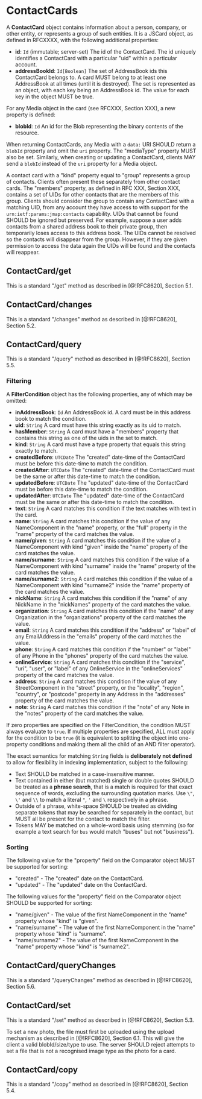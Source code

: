 # ContactCards

A **ContactCard** object contains information about a person, company, or other entity, or represents a group of such entities. It is a JSCard object, as defined in RFCXXXX, with the following additional properties:

- **id**: `Id` (immutable; server-set)
  The id of the ContactCard. The id uniquely identifies a ContactCard with a particular "uid" within a particular account.
- **addressBookId**: `Id[Boolean]`
  The set of AddressBook ids this ContactCard belongs to. A card MUST belong to at least one AddressBook at all times (until it is destroyed). The set is represented as an object, with each key being an AddressBook id. The value for each key in the object MUST be true.

For any Media object in the card (see RFCXXX, Section XXX), a new property is defined:

- **blobId**: `Id`
  An id for the Blob representing the binary contents of the resource.

When returning ContactCards, any Media with a `data:` URI SHOULD return a `blobId` property and omit the `uri` property. The "mediaType" property MUST also be set. Similarly, when creating or updating a ContactCard, clients MAY send a `blobId` instead of the `uri` property for a Media object.

A contact card with a "kind" property equal to "group" represents a group of contacts. Clients often present these separately from other contact cards. The "members" property, as defined in RFC XXX, Section XXX, contains a set of UIDs for other contacts that are the members of this group. Clients should consider the group to contain any ContactCard with a matching UID, from any account they have access to with support for the `urn:ietf:params:jmap:contacts` capability. UIDs that cannot be found SHOULD be ignored but preserved. For example, suppose a user adds contacts from a shared address book to their private group, then temporarily loses access to this address book. The UIDs cannot be resolved so the contacts will disappear from the group. However, if they are given permission to access the data again the UIDs will be found and the contacts will reappear.

## ContactCard/get

This is a standard "/get" method as described in [@!RFC8620], Section 5.1.

## ContactCard/changes

This is a standard "/changes" method as described in [@!RFC8620], Section 5.2.

## ContactCard/query

This is a standard "/query" method as described in [@!RFC8620], Section 5.5.

### Filtering

A **FilterCondition** object has the following properties, any of which may be omitted:

- **inAddressBook**: `Id`
  An AddressBook id. A card must be in this address book to match the condition.
- **uid**: `String`
  A card must have this string exactly as its uid to match.
- **hasMember**: `String`
  A card must have a "members" property that contains this string as one of the uids in the set to match.
- **kind**: `String`
  A card must have a type property that equals this string exactly to match.
- **createdBefore**: `UTCDate`
  The "created" date-time of the ContactCard must be before this date-time to match the condition.
- **createdAfter**: `UTCDate`
  The "created" date-time of the ContactCard must be the same or after this date-time to match the condition.
- **updatedBefore**: `UTCDate`
  The "updated" date-time of the ContactCard must be before this date-time to match the condition.
- **updatedAfter**: `UTCDate`
  The "updated" date-time of the ContactCard must be the same or after this date-time to match the condition.
- **text**: `String`
  A card matches this condition if the text matches with text in the card.
- **name**: `String`
  A card matches this condition if the value of any NameComponent in the "name" property, or the "full" property in the "name" property of the card matches the value.
- **name/given**: `String`
  A card matches this condition if the value of a NameComponent with kind "given" inside the "name" property of the card matches the value.
- **name/surname**: `String`
  A card matches this condition if the value of a NameComponent with kind "surname" inside the "name" property of the card matches the value.
- **name/surname2**: `String`
  A card matches this condition if the value of a NameComponent with kind "surname2" inside the "name" property of the card matches the value.
- **nickName**: `String`
  A card matches this condition if the "name" of any NickName in the "nickNames" property of the card matches the value.
- **organization**: `String`
  A card matches this condition if the "name" of any Organization in the "organizations" property of the card matches the value.
- **email**: `String`
  A card matches this condition if the "address" or "label" of any EmailAddress in the "emails" property of the card matches the value.
- **phone**: `String`
  A card matches this condition if the "number" or "label" of any Phone in the "phones" property of the card matches the value.
- **onlineService**: `String`
  A card matches this condition if the "service", "uri", "user", or "label" of any OnlineService in the "onlineServices" property of the card matches the value.
- **address**: `String`
  A card matches this condition if the value of any StreetComponent in the "street" property, or the "locality", "region", "country", or "postcode" property in any Address in the "addresses" property of the card matches the value.
- **note**: `String`
  A card matches this condition if the "note" of any Note in the "notes" property of the card matches the value.


If zero properties are specified on the FilterCondition, the condition MUST always evaluate to `true`. If multiple properties are specified, ALL must apply for the condition to be `true` (it is equivalent to splitting the object into one-property conditions and making them all the child of an AND filter operator).

The exact semantics for matching `String` fields is **deliberately not defined** to allow for flexibility in indexing implementation, subject to the following:

- Text SHOULD be matched in a case-insensitive manner.
- Text contained in either (but matched) single or double quotes SHOULD be treated as a **phrase search**, that is a match is required for that exact sequence of words, excluding the surrounding quotation marks. Use `\"`, `\'` and `\\` to match a literal `"`, `'` and `\` respectively in a phrase.
- Outside of a phrase, white-space SHOULD be treated as dividing separate tokens that may be searched for separately in the contact, but MUST all be present for the contact to match the filter.
- Tokens MAY be matched on a whole-word basis using stemming (so for example a text search for `bus` would match "buses" but not "business").

### Sorting

The following value for the "property" field on the Comparator object
MUST be supported for sorting:

* "created" - The "created" date on the ContactCard.
* "updated" - The "updated" date on the ContactCard.

The following values for the "property" field on the Comparator object SHOULD be supported for sorting:

- "name/given" - The value of the first NameComponent in the "name" property
  whose "kind" is "given".
- "name/surname" - The value of the first NameComponent in the "name" property
  whose "kind" is "surname".
- "name/surname2" - The value of the first NameComponent in the "name"
  property whose "kind" is "surname2".

## ContactCard/queryChanges

This is a standard "/queryChanges" method as described in [@!RFC8620], Section 5.6.

## ContactCard/set

This is a standard "/set" method as described in [@!RFC8620], Section 5.3.

To set a new photo, the file must first be uploaded using the upload mechanism as described in [@!RFC8620], Section 6.1. This will give the client a valid blobId/size/type to use. The server SHOULD reject attempts to set a file that is not a recognised image type as the photo for a card.

## ContactCard/copy

This is a standard "/copy" method as described in [@!RFC8620], Section 5.4.

